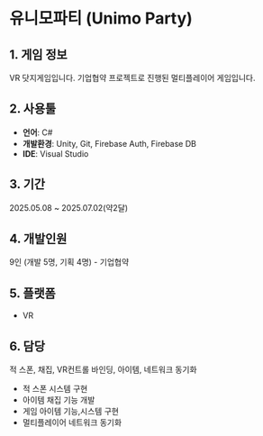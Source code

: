 # 유니모파티 (Unimo Party)

## 1. 게임 정보
VR 닷지게임입니다. 기업협약 프로젝트로 진행된 멀티플레이어 게임입니다.

## 2. 사용툴
- **언어**: C#
- **개발환경**: Unity, Git, Firebase Auth, Firebase DB
- **IDE**: Visual Studio

## 3. 기간
2025.05.08 ~ 2025.07.02(약2달) 

## 4. 개발인원
9인 (개발 5명, 기획 4명) - 기업협약

## 5. 플랫폼
- VR

## 6. 담당
적 스폰, 채집, VR컨트롤 바인딩, 아이템, 네트워크 동기화
- 적 스폰 시스템 구현
- 아이템 채집 기능 개발
- 게임 아이템 기능,시스템 구현
- 멀티플레이어 네트워크 동기화
